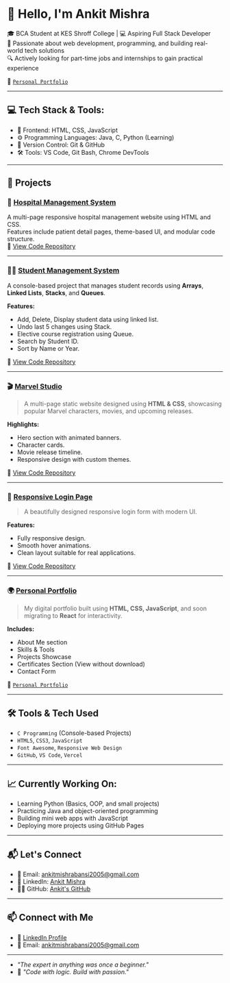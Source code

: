 # 👋 Hello, I'm Ankit Mishra

🎓 BCA Student at KES Shroff College | 💻 Aspiring Full Stack Developer  
🚀 Passionate about web development, programming, and building real-world tech solutions  
🔍 Actively looking for part-time jobs and internships to gain practical experience

🔗 [`Personal Portfolio`](https://ankitmishra-dev.vercel.app)

---

## 💻 Tech Stack & Tools:
- 🧱 Frontend: HTML, CSS, JavaScript
- ⚙️ Programming Languages: Java, C, Python (Learning)
- 📂 Version Control: Git & GitHub
- 🛠️ Tools: VS Code, Git Bash, Chrome DevTools

---

## 📁 Projects

### 💊 [Hospital Management System](https://ankitmishra2005.github.io/Hospital-Management-System)  
A multi-page responsive hospital management website using HTML and CSS.  
Features include patient detail pages, theme-based UI, and modular code structure.  
🔗 [View Code Repository](https://github.com/ankitmishra2005/hospital-management-system)

---

### 🧑‍🎓 [Student Management System](https://ankitmishra2005.github.io/Student-Management-System) 
A console-based project that manages student records using **Arrays**, **Linked Lists**, **Stacks**, and **Queues**.

**Features:**
- Add, Delete, Display student data using linked list.
- Undo last 5 changes using Stack.
- Elective course registration using Queue.
- Search by Student ID.
- Sort by Name or Year.
  
🔗 [View Code Repository](https://github.com/ankitmishra2005/Student-Management-System)

---

### 🎬 [Marvel Studio](https://ankitmishra2005.github.io/Marvel-Studio) 
> A multi-page static website designed using **HTML & CSS**, showcasing popular Marvel characters, movies, and upcoming releases.

**Highlights:**
- Hero section with animated banners.
- Character cards.
- Movie release timeline.
- Responsive design with custom themes.

🔗 [View Code Repository](https://github.com/ankitmishra2005/Marvel-Studio)

---

### 🔐 [Responsive Login Page](https://ankitmishra2005.github.io/Responsive-Login-Page) 
> A beautifully designed responsive login form with modern UI.

**Features:**
- Fully responsive design.
- Smooth hover animations.
- Clean layout suitable for real applications.

🔗 [View Code Repository](https://github.com/ankitmishra2005/Responsive-Login-Page)

---

### 🌍 [Personal Portfolio](https://ankitmishra2005.github.io/Marvel-Studio) 
> My digital portfolio built using **HTML, CSS, JavaScript**, and soon migrating to **React** for interactivity.

**Includes:**
- About Me section
- Skills & Tools
- Projects Showcase
- Certificates Section (View without download)
- Contact Form

🔗 [`Personal Portfolio`](https://ankitmishra-dev.vercel.app)  

---

## 🛠️ Tools & Tech Used

- `C Programming` (Console-based Projects)
- `HTML5`, `CSS3`, `JavaScript`
- `Font Awesome`, `Responsive Web Design`
- `GitHub`, `VS Code`, `Vercel`

---

## 📈 Currently Working On:
- Learning Python (Basics, OOP, and small projects)
- Practicing Java and object-oriented programming
- Building mini web apps with JavaScript
- Deploying more projects using GitHub Pages

---

## 📬 Let's Connect

- 📧 Email: [ankitmishrabansi2005@gmail.com](mailto:ankitmishrabansi2005@gmail.com)
- 💼 LinkedIn: [Ankit Mishra](https://linkedin.com/in/ankit-mishra-b01621325)
- 🧑‍💻 GitHub: [Ankit's GitHub](https://github.com/ankitmishra-bansi)

---

## 📫 Connect with Me

- 💼 [LinkedIn Profile](https://linkedin.com/in/ankit-mishra-b01621325)
- 📧 Email: ankitmishrabansi2005@gmail.com

---

- *"The expert in anything was once a beginner."*
- 🌟 *"Code with logic. Build with passion."*

